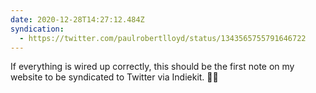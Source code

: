 ```yaml
---
date: 2020-12-28T14:27:12.484Z
syndication:
  - https://twitter.com/paulrobertlloyd/status/1343565755791646722
---
```

If everything is wired up correctly, this should be the first note on my website to be syndicated to Twitter via Indiekit. 🤞🏻
